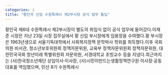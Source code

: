 ```yaml
---
categories: i
title: "황인국 신임 수원특례시 제2부시장 공식 업무 돌입"
---
```

황인국 제6대 수원특례시 제2부시장이 별도의 취임식 없이 공식 업무에 들어갔다.이재준 시장은 지난 23일 시장 집무실에서 황 신임 부시장에게 임용장을 수여했다.황 부시장은 1963년생으로 서울기독대학에서 사회복지정책 문학박사 학위를 취득했다.이후 국회의원 비서관, 청소년보호위원회 정책자문위원, 교육부 정책자문위원회 정책자문위원, 대한민국국회 청년미래 특별위원회 자문위원, 서경대학교 초빙교수 등을 지냈다.최근까지는 (사)한국청소년재단 상임이사·이사장, (사)시민이만드는생활정책연구원 이사장·공동대표를 역임했으며, 민선 8기 수원특례시